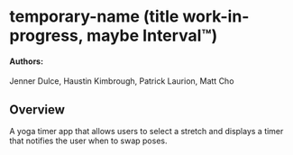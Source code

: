 # temporary-name (title work-in-progress, maybe Interval™)

#### Authors:
Jenner Dulce, Haustin Kimbrough, Patrick Laurion, Matt Cho

## Overview
A yoga timer app that allows users to select a stretch and displays a timer that notifies the user when to swap poses.
